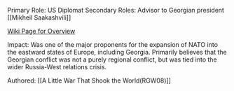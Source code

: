 Primary Role: US Diplomat
Secondary Roles: Advisor to Georgian president [[Mikheil Saakashvili]]

[Wiki Page for Overview](https://en.wikipedia.org/wiki/Ronald_Asmus)

Impact: Was one of the major proponents for the expansion of NATO into the eastward states of Europe, including Georgia. Primarily believes that the Georgian conflict was not a purely regional conflict, but was tied into the wider Russia-West relations crisis.

Authored: [[A Little War That Shook the World(RGW08)]]